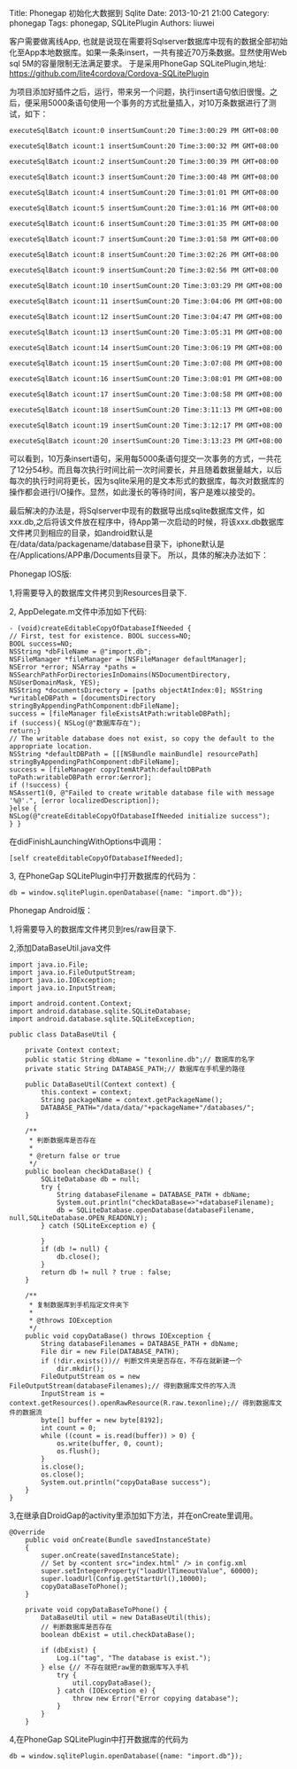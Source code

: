 Title: Phonegap 初始化大数据到 Sqlite
Date: 2013-10-21 21:00
Category: phonegap
Tags: phonegap, SQLitePlugin
Authors: liuwei

客户需要做离线App, 也就是说现在需要将Sqlserver数据库中现有的数据全部初始化至App本地数据库。如果一条条insert，一共有接近70万条数据。显然使用Web sql 5M的容量限制无法满足要求。
于是采用PhoneGap SQLitePlugin,地址: https://github.com/lite4cordova/Cordova-SQLitePlugin

为项目添加好插件之后，运行，带来另一个问题，执行insert语句依旧很慢。之后，便采用5000条语句使用一个事务的方式批量插入，对10万条数据进行了测试，如下：

	executeSqlBatch icount:0 insertSumCount:20 Time:3:00:29 PM GMT+08:00
	
	executeSqlBatch icount:1 insertSumCount:20 Time:3:00:32 PM GMT+08:00
	
	executeSqlBatch icount:2 insertSumCount:20 Time:3:00:39 PM GMT+08:00
	
	executeSqlBatch icount:3 insertSumCount:20 Time:3:00:48 PM GMT+08:00
	
	executeSqlBatch icount:4 insertSumCount:20 Time:3:01:01 PM GMT+08:00
	
	executeSqlBatch icount:5 insertSumCount:20 Time:3:01:16 PM GMT+08:00
	
	executeSqlBatch icount:6 insertSumCount:20 Time:3:01:35 PM GMT+08:00
	
	executeSqlBatch icount:7 insertSumCount:20 Time:3:01:58 PM GMT+08:00
	
	executeSqlBatch icount:8 insertSumCount:20 Time:3:02:26 PM GMT+08:00
	
	executeSqlBatch icount:9 insertSumCount:20 Time:3:02:56 PM GMT+08:00
	
	executeSqlBatch icount:10 insertSumCount:20 Time:3:03:29 PM GMT+08:00
	
	executeSqlBatch icount:11 insertSumCount:20 Time:3:04:06 PM GMT+08:00
	
	executeSqlBatch icount:12 insertSumCount:20 Time:3:04:47 PM GMT+08:00
	
	executeSqlBatch icount:13 insertSumCount:20 Time:3:05:31 PM GMT+08:00
	
	executeSqlBatch icount:14 insertSumCount:20 Time:3:06:19 PM GMT+08:00
	
	executeSqlBatch icount:15 insertSumCount:20 Time:3:07:08 PM GMT+08:00
	
	executeSqlBatch icount:16 insertSumCount:20 Time:3:08:01 PM GMT+08:00
	
	executeSqlBatch icount:17 insertSumCount:20 Time:3:08:58 PM GMT+08:00
	
	executeSqlBatch icount:18 insertSumCount:20 Time:3:11:13 PM GMT+08:00
	
	executeSqlBatch icount:19 insertSumCount:20 Time:3:12:17 PM GMT+08:00
	
	executeSqlBatch icount:20 insertSumCount:20 Time:3:13:23 PM GMT+08:00
	
可以看到，10万条insert语句，采用每5000条语句提交一次事务的方式，一共花了12分54秒。而且每次执行时间比前一次时间要长，并且随着数据量越大，以后每次的执行时间将更长，因为sqlite采用的是文本形式的数据库，每次对数据库的操作都会进行I/O操作。显然，如此漫长的等待时间，客户是难以接受的。

最后解决的办法是，将Sqlserver中现有的数据导出成sqlite数据库文件，如xxx.db,之后将该文件放在程序中，待App第一次启动的时候，将该xxx.db数据库文件拷贝到相应的目录，如android默认是在/data/data/packagename/database目录下，iphone默认是在/Applications/APP串/Documents目录下。
所以，具体的解决办法如下：

Phonegap IOS版:

1,将需要导入的数据库文件拷贝到Resources目录下.

2, AppDelegate.m文件中添加如下代码:

	- (void)createEditableCopyOfDatabaseIfNeeded {
	// First, test for existence. BOOL success=NO;
	BOOL success=NO;
	NSString *dbFileName = @"import.db";
	NSFileManager *fileManager = [NSFileManager defaultManager];
	NSError *error; NSArray *paths = NSSearchPathForDirectoriesInDomains(NSDocumentDirectory, NSUserDomainMask, YES);
	NSString *documentsDirectory = [paths objectAtIndex:0]; NSString *writableDBPath = [documentsDirectory stringByAppendingPathComponent:dbFileName];
	success = [fileManager fileExistsAtPath:writableDBPath];
	if (success){ NSLog(@"数据库存在");
	return;}
	// The writable database does not exist, so copy the default to the appropriate location.
	NSString *defaultDBPath = [[[NSBundle mainBundle] resourcePath] stringByAppendingPathComponent:dbFileName];
	success = [fileManager copyItemAtPath:defaultDBPath toPath:writableDBPath error:&error];
	if (!success) {
	NSAssert1(0, @"Failed to create writable database file with message '%@'.", [error localizedDescription]);
	}else {
	NSLog(@"createEditableCopyOfDatabaseIfNeeded initialize success");
	} }

在didFinishLaunchingWithOptions中调用：

	[self createEditableCopyOfDatabaseIfNeeded];

3, 在PhoneGap SQLitePlugin中打开数据库的代码为：

	db = window.sqlitePlugin.openDatabase({name: "import.db"});
	
Phonegap Android版：

1,将需要导入的数据库文件拷贝到res/raw目录下.

2,添加DataBaseUtil.java文件

	import java.io.File; 
	import java.io.FileOutputStream; 
	import java.io.IOException; 
	import java.io.InputStream; 
	
	import android.content.Context; 
	import android.database.sqlite.SQLiteDatabase; 
	import android.database.sqlite.SQLiteException; 
	
	public class DataBaseUtil { 
	
	    private Context context; 
	    public static String dbName = "texonline.db";// 数据库的名字 
	    private static String DATABASE_PATH;// 数据库在手机里的路径 
	
	    public DataBaseUtil(Context context) { 
	        this.context = context; 
	        String packageName = context.getPackageName(); 
	        DATABASE_PATH="/data/data/"+packageName+"/databases/"; 
	    } 
	
	    /** 
	     * 判断数据库是否存在 
	     *  
	     * @return false or true 
	     */ 
	    public boolean checkDataBase() { 
	        SQLiteDatabase db = null; 
	        try { 
	            String databaseFilename = DATABASE_PATH + dbName; 
	            System.out.println("checkDataBase=>"+databaseFilename); 
	            db = SQLiteDatabase.openDatabase(databaseFilename, null,SQLiteDatabase.OPEN_READONLY); 
	        } catch (SQLiteException e) { 
	
	        } 
	        if (db != null) { 
	            db.close(); 
	        } 
	        return db != null ? true : false; 
	    } 
	
	    /** 
	     * 复制数据库到手机指定文件夹下 
	     *  
	     * @throws IOException 
	     */ 
	    public void copyDataBase() throws IOException { 
	        String databaseFilenames = DATABASE_PATH + dbName; 
	        File dir = new File(DATABASE_PATH); 
	        if (!dir.exists())// 判断文件夹是否存在，不存在就新建一个 
	            dir.mkdir(); 
	        FileOutputStream os = new FileOutputStream(databaseFilenames);// 得到数据库文件的写入流 
	        InputStream is = context.getResources().openRawResource(R.raw.texonline);// 得到数据库文件的数据流 
	        byte[] buffer = new byte[8192]; 
	        int count = 0; 
	        while ((count = is.read(buffer)) > 0) { 
	            os.write(buffer, 0, count); 
	            os.flush(); 
	        } 
	        is.close(); 
	        os.close(); 
	        System.out.println("copyDataBase success"); 
	    } 
	}
3,在继承自DroidGap的activity里添加如下方法，并在onCreate里调用。

	@Override 
	    public void onCreate(Bundle savedInstanceState) 
	    { 
	        super.onCreate(savedInstanceState); 
	        // Set by <content src="index.html" /> in config.xml 
	        super.setIntegerProperty("loadUrlTimeoutValue", 60000); 
	        super.loadUrl(Config.getStartUrl(),10000); 
	        copyDataBaseToPhone(); 
	    } 
	
	    private void copyDataBaseToPhone() { 
	        DataBaseUtil util = new DataBaseUtil(this); 
	        // 判断数据库是否存在 
	        boolean dbExist = util.checkDataBase(); 
	
	        if (dbExist) { 
	            Log.i("tag", "The database is exist."); 
	        } else {// 不存在就把raw里的数据库写入手机 
	            try { 
	                util.copyDataBase(); 
	            } catch (IOException e) { 
	                throw new Error("Error copying database"); 
	            } 
	        } 
	    }
	    
4,在PhoneGap SQLitePlugin中打开数据库的代码为

	db = window.sqlitePlugin.openDatabase({name: "import.db"});
	
